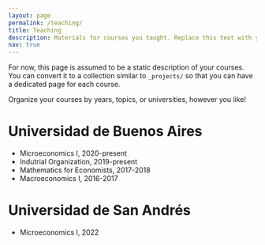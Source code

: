 ```yaml
---
layout: page
permalink: /teaching/
title: Teaching
description: Materials for courses you taught. Replace this text with your description.
nav: true
---
```


For now, this page is assumed to be a static description of your courses. You can convert it to a collection similar to `_projects/` so that you can have a dedicated page for each course.

Organize your courses by years, topics, or universities, however you like!


# Universidad de Buenos Aires

* Microeconomics I, 2020-present
* Indutrial Organization, 2019-present
* Mathematics for Economists, 2017-2018
* Macroeconomics I, 2016-2017

# Universidad de San Andrés

* Microeconomics I, 2022